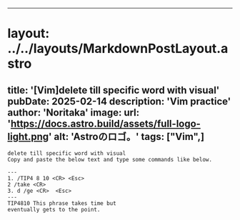 
---
# layout: ../../layouts/MarkdownPostLayout.astro
title: '[Vim]delete till specific word with visual'
pubDate: 2025-02-14
description: 'Vim practice'
author: 'Noritaka'
image:
    url: 'https://docs.astro.build/assets/full-logo-light.png'
    alt: 'Astroのロゴ。'
tags: ["Vim",]
---


```
delete till specific word with visual
Copy and paste the below text and type some commands like below.

---
1. /TIP4 8 10 <CR> <Esc> 
2 /take <CR>
3. d /ge <CR>  <Esc>
---
TIP4810 This phrase takes time but
eventually gets to the point.
```
